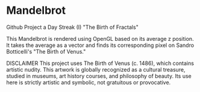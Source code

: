 # Mandelbrot
Github Project a Day Streak (I)
"The Birth of Fractals"

This Mandelbrot is rendered using OpenGL based on its average z position.
It takes the average as a vector and finds its corresponding pixel on Sandro Botticelli's "The Birth of Venus."

DISCLAIMER
This project uses The Birth of Venus (c. 1486), which contains artistic nudity. This artwork is globally recognized as a cultural treasure, studied in museums, art history courses, and philosophy of beauty. Its use here is strictly artistic and symbolic, not gratuitous or provocative.
